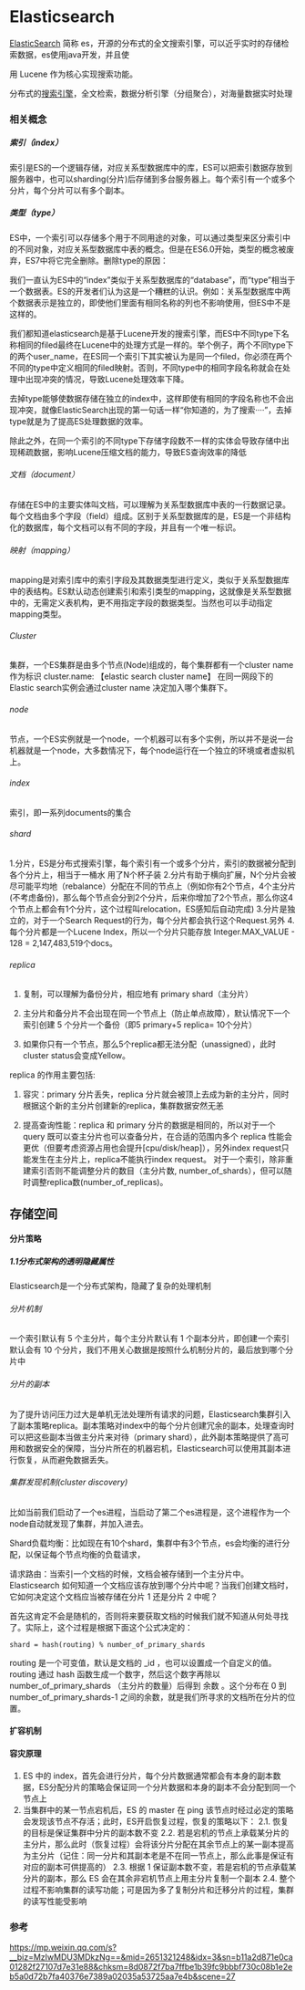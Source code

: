 # Elasticsearch

[ElasticSearch](https://so.csdn.net/so/search?q=ElasticSearch&spm=1001.2101.3001.7020) 简称 es，开源的分布式的全文搜索引擎，可以近乎实时的存储检索数据，es使用java开发，并且使

用 Lucene 作为核心实现搜索功能。

分布式的[搜索引擎](https://so.csdn.net/so/search?q=搜索引擎&spm=1001.2101.3001.7020)，全文检索，数据分析引擎（分组聚合），对海量数据实时处理

### 相关概念

##### 索引（index）

索引是ES的一个逻辑存储，对应关系型数据库中的库，ES可以把索引数据存放到服务器中，也可以sharding(分片)后存储到多台服务器上。每个索引有一个或多个分片，每个分片可以有多个副本。

##### 类型（type）

ES中，一个索引可以存储多个用于不同用途的对象，可以通过类型来区分索引中的不同对象，对应关系型数据库中表的概念。但是在ES6.0开始，类型的概念被废弃，ES7中将它完全删除。删除type的原因：

我们一直认为ES中的“index”类似于关系型数据库的“database”，而“type”相当于一个数据表。ES的开发者们认为这是一个糟糕的认识。例如：关系型数据库中两个数据表示是独立的，即使他们里面有相同名称的列也不影响使用，但ES中不是这样的。

我们都知道elasticsearch是基于Lucene开发的搜索引擎，而ES中不同type下名称相同的filed最终在Lucene中的处理方式是一样的。举个例子，两个不同type下的两个user_name，在ES同一个索引下其实被认为是同一个filed，你必须在两个不同的type中定义相同的filed映射。否则，不同type中的相同字段名称就会在处理中出现冲突的情况，导致Lucene处理效率下降。

去掉type能够使数据存储在独立的index中，这样即使有相同的字段名称也不会出现冲突，就像ElasticSearch出现的第一句话一样“你知道的，为了搜索····”，去掉type就是为了提高ES处理数据的效率。

除此之外，在同一个索引的不同type下存储字段数不一样的实体会导致存储中出现稀疏数据，影响Lucene压缩文档的能力，导致ES查询效率的降低

###### 文档（document）

存储在ES中的主要实体叫文档，可以理解为关系型数据库中表的一行数据记录。每个文档由多个字段（field）组成。区别于关系型数据库的是，ES是一个非结构化的数据库，每个文档可以有不同的字段，并且有一个唯一标识。

###### 映射（mapping）

mapping是对索引库中的索引字段及其数据类型进行定义，类似于关系型数据库中的表结构。ES默认动态创建索引和索引类型的mapping，这就像是关系型数据中的，无需定义表机构，更不用指定字段的数据类型。当然也可以手动指定mapping类型。


###### Cluster

集群，一个ES集群是由多个节点(Node)组成的，每个集群都有一个cluster name 作为标识
cluster.name: 【elastic search cluster name】
在同一网段下的Elastic search实例会通过cluster name 决定加入哪个集群下。

###### node

节点，一个ES实例就是一个node，一个机器可以有多个实例，所以并不是说一台机器就是一个node，大多数情况下，每个node运行在一个独立的环境或者虚拟机上。

###### index

索引，即一系列documents的集合

###### shard

1.分片，ES是分布式搜索引擎，每个索引有一个或多个分片，索引的数据被分配到各个分片上，相当于一桶水   用了N个杯子装
2.分片有助于横向扩展，N个分片会被尽可能平均地（rebalance）分配在不同的节点上（例如你有2个节点，4个主分片(不考虑备份)，那么每个节点会分到2个分片，后来你增加了2个节点，那么你这4个节点上都会有1个分片，这个过程叫relocation，ES感知后自动完成)
3.分片是独立的，对于一个Search Request的行为，每个分片都会执行这个Request.另外
4.每个分片都是一个Lucene Index，所以一个分片只能存放 Integer.MAX_VALUE - 128 = 2,147,483,519个docs。

###### replica

1. 复制，可以理解为备份分片，相应地有 primary shard（主分片）

2. 主分片和备分片不会出现在同一个节点上（防止单点故障），默认情况下一个索引创建 5 个分片一个备份（即5 primary+5 replica= 10个分片）

3. 如果你只有一个节点，那么5个replica都无法分配（unassigned），此时cluster status会变成Yellow。

replica 的作用主要包括: 

1. 容灾：primary 分片丢失，replica 分片就会被顶上去成为新的主分片，同时根据这个新的主分片创建新的replica，集群数据安然无恙 

2. 提高查询性能：replica 和 primary 分片的数据是相同的，所以对于一个 query 既可以查主分片也可以查备分片，在合适的范围内多个 replica 性能会更优（但要考虑资源占用也会提升[cpu/disk/heap]），另外index request只能发生在主分片上，replica不能执行index request。 对于一个索引，除非重建索引否则不能调整分片的数目（主分片数, number_of_shards），但可以随时调整replica数(number_of_replicas)。



## **存储空间**

#### 分片策略

##### 1.1分布式架构的透明隐藏属性

Elasticsearch是一个分布式架构，隐藏了复杂的处理机制

###### 分片机制

一个索引默认有 5 个主分片，每个主分片默认有 1 个副本分片，即创建一个索引默认会有 10 个分片，我们不用关心数据是按照什么机制分片的，最后放到哪个分片中

###### 分片的副本

为了提升访问压力过大是单机无法处理所有请求的问题，Elasticsearch集群引入了副本策略replica。副本策略对index中的每个分片创建冗余的副本，处理查询时可以把这些副本当做主分片来对待（primary shard），此外副本策略提供了高可用和数据安全的保障，当分片所在的机器宕机，Elasticsearch可以使用其副本进行恢复，从而避免数据丢失。

###### 集群发现机制(cluster discovery)

比如当前我们启动了一个es进程，当启动了第二个es进程是，这个进程作为一个node自动就发现了集群，并加入进去。

Shard负载均衡：比如现在有10个shard，集群中有3个节点，es会均衡的进行分配，以保证每个节点均衡的负载请求，

请求路由：当索引一个文档的时候，文档会被存储到一个主分片中。 Elasticsearch 如何知道一个文档应该存放到哪个分片中呢？当我们创建文档时，它如何决定这个文档应当被存储在分片 1 还是分片 2 中呢？

首先这肯定不会是随机的，否则将来要获取文档的时候我们就不知道从何处寻找了。实际上，这个过程是根据下面这个公式决定的：

`shard = hash(routing) % number_of_primary_shards`

routing 是一个可变值，默认是文档的 _id ，也可以设置成一个自定义的值。 routing 通过 hash 函数生成一个数字，然后这个数字再除以 number_of_primary_shards （主分片的数量）后得到 余数 。这个分布在 0 到 number_of_primary_shards-1 之间的余数，就是我们所寻求的文档所在分片的位置。

#### 扩容机制



#### 容灾原理

1. ES 中的 index，首先会进行分片，每个分片数据通常都会有本身的副本数据，ES分配分片的策略会保证同一个分片数据和本身的副本不会分配到同一个节点上
2. 当集群中的某一节点宕机后，ES 的 master 在 ping 该节点时经过必定的策略会发现该节点不存活；此时，ES开启恢复过程，恢复的策略以下：
   2.1.  恢复的目标是保证集群中分片的副本数不变
   2.2.  若是宕机的节点上承载某分片的主分片，那么此时（恢复过程）会将该分片分配在其余节点上的某一副本提高为主分片（记住：同一分片和其副本老是不在同一节点上，那么此事是保证有对应的副本可供提高的）
   2.3.  根据 1 保证副本数不变，若是宕机的节点承载某分片的副本，那么 ES 会在其余非宕机节点上用主分片复制一个副本
   2.4.  整个过程不影响集群的读写功能；可是因为多了复制分片和迁移分片的过程，集群的读写性能受影响 



### 参考

https://mp.weixin.qq.com/s?__biz=MzIwMDU3MDkzNg==&mid=2651321248&idx=3&sn=b11a2d871e0ca01282f27107d7e31e88&chksm=8d0872f7ba7ffbe1b39fc9bbbf730c08b1e2eb5a0d72b7fa40376e7389a02035a53725aa7e4b&scene=27